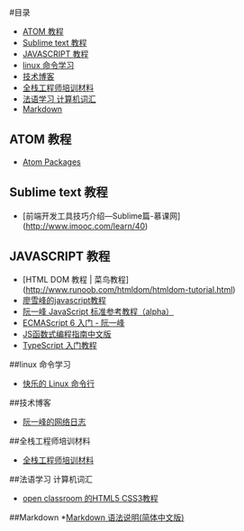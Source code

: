 

#目录
* [ATOM 教程](#atom)
* [Sublime text 教程](#sublime)
* [JAVASCRIPT 教程](#javascript)
* [linux 命令学习](#linux)
* [技术博客](#blog)
* [全栈工程师培训材料](#document)
* [法语学习 计算机词汇](#francais)
* [Markdown](#markdown)

## <a id="atom"></a>ATOM 教程
* [Atom Packages](http://flight-manual.atom.io/using-atom/sections/atom-packages/)

## <a id="sublime"></a>Sublime text 教程
* [前端开发工具技巧介绍—Sublime篇-慕课网]
(http://www.imooc.com/learn/40)

## <a id="javascript"></a> JAVASCRIPT 教程
* [HTML DOM 教程 | 菜鸟教程]
(http://www.runoob.com/htmldom/htmldom-tutorial.html)
* [廖雪峰的javascript教程](http://www.liaoxuefeng.com/wiki/001434446689867b27157e896e74d51a89c25cc8b43bdb3000/001434501436552e03ec6cc152b4c84959f14d0ea278488000)
* [阮一峰 JavaScript 标准参考教程（alpha）](http://javascript.ruanyifeng.com/grammar/array.html)
* [ECMAScript 6 入门 - 阮一峰](http://es6.ruanyifeng.com/)
* [JS函数式编程指南中文版](https://github.com/llh911001/mostly-adequate-guide-chinese)
* [TypeScript 入门教程](https://github.com/xcatliu/typescript-tutorial)


##<a id="linux"></a>linux 命令学习
* [快乐的 Linux 命令行
](http://billie66.github.io/TLCL/index.html)

##<a id="blog"></a>技术博客
* [阮一峰的网络日志](http://www.ruanyifeng.com/blog/)

##<a id="document"></a>全栈工程师培训材料
* [全栈工程师培训材料](https://github.com/ruanyf/jstraining)

##<a id="francais"></a>法语学习 计算机词汇
* [open classroom 的HTML5 CSS3教程](https://openclassrooms.com/courses/apprenez-a-creer-votre-site-web-avec-html5-et-css3/comment-fait-on-pour-creer-des-sites-web)

##<a id="markdown"></a>Markdown
*[Markdown 语法说明(简体中文版)](http://wowubuntu.com/markdown/index.html)